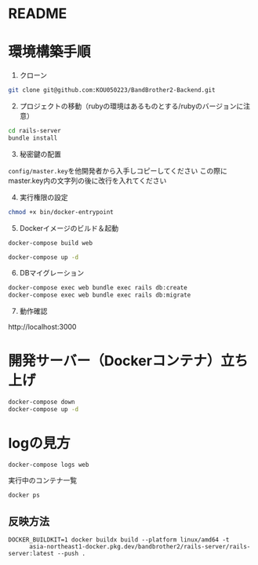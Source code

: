 # README

# 環境構築手順

1. クローン

```bash
git clone git@github.com:KOU050223/BandBrother2-Backend.git
```

2. プロジェクトの移動（rubyの環境はあるものとする/rubyのバージョンに注意）

```bash
cd rails-server
bundle install
```

3. 秘密鍵の配置

`config/master.key`を他開発者から入手しコピーしてください
この際にmaster.key内の文字列の後に改行を入れてください

4. 実行権限の設定

```bash
chmod +x bin/docker-entrypoint
```

5. Dockerイメージのビルド＆起動

```bash
docker-compose build web
```

```bash
docker-compose up -d
```

6. DBマイグレーション

```bash
docker-compose exec web bundle exec rails db:create
docker-compose exec web bundle exec rails db:migrate
```

7. 動作確認

http://localhost:3000

# 開発サーバー（Dockerコンテナ）立ち上げ

```bash
docker-compose down
docker-compose up -d
```

# logの見方

```
docker-compose logs web
```

実行中のコンテナ一覧

```bash
docker ps
```

## 反映方法
```
DOCKER_BUILDKIT=1 docker buildx build --platform linux/amd64 -t
      asia-northeast1-docker.pkg.dev/bandbrother2/rails-server/rails-server:latest --push .


```